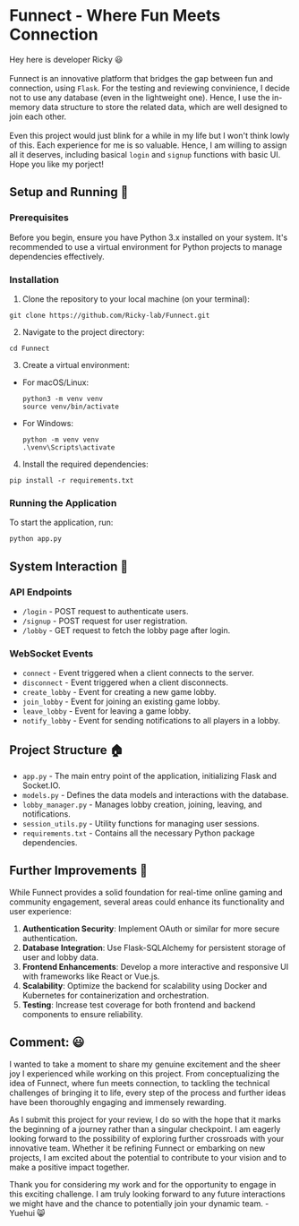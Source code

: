 # Funnect - Where Fun Meets Connection
Hey here is developer Ricky 😃 <br><br>
Funnect is an innovative platform that bridges the gap between fun and connection, using `Flask`. For the testing and reviewing convinience, I decide not to use any database (even in the lightweight one). Hence, I use the in-memory data structure to store the related data, which are well designed to join each other.<br> <br>
Even this project would just blink for a while in my life but I won't think lowly of this. Each experience for me is so valuable. Hence, I am willing to assign all it deserves, including basical `login` and `signup` functions with basic UI. Hope you like my porject!

## Setup and Running 🧰

### Prerequisites

Before you begin, ensure you have Python 3.x installed on your system. It's recommended to use a virtual environment for Python projects to manage dependencies effectively.

### Installation

1. Clone the repository to your local machine (on your terminal):
```
git clone https://github.com/Ricky-lab/Funnect.git
```
2. Navigate to the project directory:
```
cd Funnect
```
3. Create a virtual environment:
- For macOS/Linux:
  ```
  python3 -m venv venv
  source venv/bin/activate
  ```
- For Windows:
  ```
  python -m venv venv
  .\venv\Scripts\activate
  ```
4. Install the required dependencies:
```
pip install -r requirements.txt
```
### Running the Application

To start the application, run:
```
python app.py
```


## System Interaction 👣

### API Endpoints

- `/login` - POST request to authenticate users.
- `/signup` - POST request for user registration.
- `/lobby` - GET request to fetch the lobby page after login.

### WebSocket Events

- `connect` - Event triggered when a client connects to the server.
- `disconnect` - Event triggered when a client disconnects.
- `create_lobby` - Event for creating a new game lobby.
- `join_lobby` - Event for joining an existing game lobby.
- `leave_lobby` - Event for leaving a game lobby.
- `notify_lobby` - Event for sending notifications to all players in a lobby.

## Project Structure 🏠

- `app.py` - The main entry point of the application, initializing Flask and Socket.IO.
- `models.py` - Defines the data models and interactions with the database.
- `lobby_manager.py` - Manages lobby creation, joining, leaving, and notifications.
- `session_utils.py` - Utility functions for managing user sessions.
- `requirements.txt` - Contains all the necessary Python package dependencies.

## Further Improvements 🤔

While Funnect provides a solid foundation for real-time online gaming and community engagement, several areas could enhance its functionality and user experience:

1. **Authentication Security**: Implement OAuth or similar for more secure authentication.
2. **Database Integration**: Use Flask-SQLAlchemy for persistent storage of user and lobby data.
3. **Frontend Enhancements**: Develop a more interactive and responsive UI with frameworks like React or Vue.js.
4. **Scalability**: Optimize the backend for scalability using Docker and Kubernetes for containerization and orchestration.
5. **Testing**: Increase test coverage for both frontend and backend components to ensure reliability.

## Comment: 😃

I wanted to take a moment to share my genuine excitement and the sheer joy I experienced while working on this project. From conceptualizing the idea of Funnect, where fun meets connection, to tackling the technical challenges of bringing it to life, every step of the process and further ideas have been thoroughly engaging and immensely rewarding.

As I submit this project for your review, I do so with the hope that it marks the beginning of a journey rather than a singular checkpoint. I am eagerly looking forward to the possibility of exploring further crossroads with your innovative team. Whether it be refining Funnect or embarking on new projects, I am excited about the potential to contribute to your vision and to make a positive impact together.

Thank you for considering my work and for the opportunity to engage in this exciting challenge. I am truly looking forward to any future interactions we might have and the chance to potentially join your dynamic team. -Yuehui 😸
